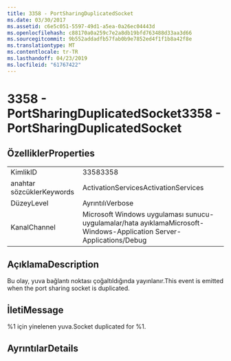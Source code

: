 ```yaml
---
title: 3358 - PortSharingDuplicatedSocket
ms.date: 03/30/2017
ms.assetid: c6e5c051-5597-49d1-a5ea-0a26ec04443d
ms.openlocfilehash: c88170a0a259c7e2a8db19bfd763488d33aa3d66
ms.sourcegitcommit: 9b552addadfb57fab0b9e7852ed4f1f1b8a42f8e
ms.translationtype: MT
ms.contentlocale: tr-TR
ms.lasthandoff: 04/23/2019
ms.locfileid: "61767422"
---
```

# <a name="3358---portsharingduplicatedsocket"></a><span data-ttu-id="3e11d-102">3358 - PortSharingDuplicatedSocket</span><span class="sxs-lookup"><span data-stu-id="3e11d-102">3358 - PortSharingDuplicatedSocket</span></span>
## <a name="properties"></a><span data-ttu-id="3e11d-103">Özellikler</span><span class="sxs-lookup"><span data-stu-id="3e11d-103">Properties</span></span>  
  
|||  
|-|-|  
|<span data-ttu-id="3e11d-104">Kimlik</span><span class="sxs-lookup"><span data-stu-id="3e11d-104">ID</span></span>|<span data-ttu-id="3e11d-105">3358</span><span class="sxs-lookup"><span data-stu-id="3e11d-105">3358</span></span>|  
|<span data-ttu-id="3e11d-106">anahtar sözcükler</span><span class="sxs-lookup"><span data-stu-id="3e11d-106">Keywords</span></span>|<span data-ttu-id="3e11d-107">ActivationServices</span><span class="sxs-lookup"><span data-stu-id="3e11d-107">ActivationServices</span></span>|  
|<span data-ttu-id="3e11d-108">Düzey</span><span class="sxs-lookup"><span data-stu-id="3e11d-108">Level</span></span>|<span data-ttu-id="3e11d-109">Ayrıntılı</span><span class="sxs-lookup"><span data-stu-id="3e11d-109">Verbose</span></span>|  
|<span data-ttu-id="3e11d-110">Kanal</span><span class="sxs-lookup"><span data-stu-id="3e11d-110">Channel</span></span>|<span data-ttu-id="3e11d-111">Microsoft Windows uygulaması sunucu-uygulamalar/hata ayıklama</span><span class="sxs-lookup"><span data-stu-id="3e11d-111">Microsoft-Windows-Application Server-Applications/Debug</span></span>|  
  
## <a name="description"></a><span data-ttu-id="3e11d-112">Açıklama</span><span class="sxs-lookup"><span data-stu-id="3e11d-112">Description</span></span>  
 <span data-ttu-id="3e11d-113">Bu olay, yuva bağlantı noktası çoğaltıldığında yayınlanır.</span><span class="sxs-lookup"><span data-stu-id="3e11d-113">This event is emitted when the port sharing socket is duplicated.</span></span>  
  
## <a name="message"></a><span data-ttu-id="3e11d-114">İleti</span><span class="sxs-lookup"><span data-stu-id="3e11d-114">Message</span></span>  
 <span data-ttu-id="3e11d-115">%1 için yinelenen yuva.</span><span class="sxs-lookup"><span data-stu-id="3e11d-115">Socket duplicated for %1.</span></span>  
  
## <a name="details"></a><span data-ttu-id="3e11d-116">Ayrıntılar</span><span class="sxs-lookup"><span data-stu-id="3e11d-116">Details</span></span>
